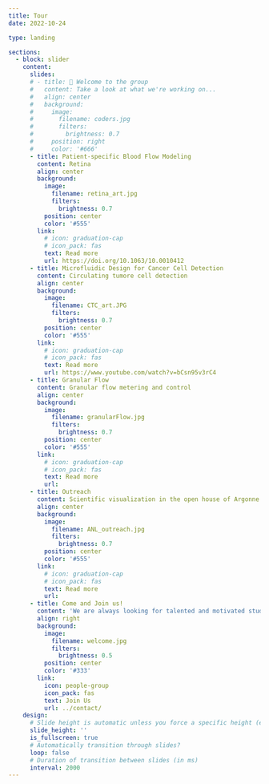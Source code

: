 ```yaml
---
title: Tour
date: 2022-10-24

type: landing

sections:
  - block: slider
    content:
      slides:
      # - title: 👋 Welcome to the group
      #   content: Take a look at what we're working on...
      #   align: center
      #   background:
      #     image:
      #       filename: coders.jpg
      #       filters:
      #         brightness: 0.7
      #     position: right
      #     color: '#666'
      - title: Patient-specific Blood Flow Modeling
        content: Retina
        align: center
        background:
          image:
            filename: retina_art.jpg
            filters:
              brightness: 0.7
          position: center
          color: '#555'
        link:
          # icon: graduation-cap
          # icon_pack: fas
          text: Read more
          url: https://doi.org/10.1063/10.0010412
      - title: Microfluidic Design for Cancer Cell Detection
        content: Circulating tumore cell detection
        align: center
        background:
          image:
            filename: CTC_art.JPG
            filters:
              brightness: 0.7
          position: center
          color: '#555'
        link:
          # icon: graduation-cap
          # icon_pack: fas
          text: Read more
          url: https://www.youtube.com/watch?v=bCsn95v3rC4
      - title: Granular Flow
        content: Granular flow metering and control
        align: center
        background:
          image:
            filename: granularFlow.jpg
            filters:
              brightness: 0.7
          position: center
          color: '#555'
        link:
          # icon: graduation-cap
          # icon_pack: fas
          text: Read more
          url: 
      - title: Outreach
        content: Scientific visualization in the open house of Argonne National Laboratory
        align: center
        background:
          image:
            filename: ANL_outreach.jpg
            filters:
              brightness: 0.7
          position: center
          color: '#555'
        link:
          # icon: graduation-cap
          # icon_pack: fas
          text: Read more
          url: 
      - title: Come and Join us!
        content: 'We are always looking for talented and motivated students to join us'
        align: right
        background:
          image:
            filename: welcome.jpg
            filters:
              brightness: 0.5
          position: center
          color: '#333'
        link:
          icon: people-group
          icon_pack: fas
          text: Join Us
          url: ../contact/
    design:
      # Slide height is automatic unless you force a specific height (e.g. '400px')
      slide_height: ''
      is_fullscreen: true
      # Automatically transition through slides?
      loop: false
      # Duration of transition between slides (in ms)
      interval: 2000
---
```

